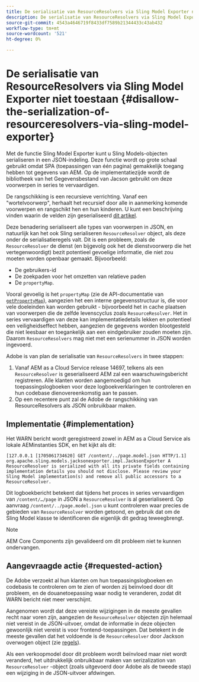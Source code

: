 ```yaml
---
title: De serialisatie van ResourceResolvers via Sling Model Exporter niet toestaan
description: De serialisatie van ResourceResolvers via Sling Model Exporter niet toestaan
source-git-commit: 4543a4646719f8433df7589b21344433c43ab432
workflow-type: tm+mt
source-wordcount: '521'
ht-degree: 0%

---
```



# De serialisatie van ResourceResolvers via Sling Model Exporter niet toestaan {#disallow-the-serialization-of-resourceresolvers-via-sling-model-exporter}

Met de functie Sling Model Exporter kunt u Sling Models-objecten serialiseren in een JSON-indeling. Deze functie wordt op grote schaal gebruikt omdat SPA (toepassingen van één pagina) gemakkelijk toegang hebben tot gegevens van AEM. Op de implementatiezijde wordt de bibliotheek van het Gegevensbestand van Jacson gebruikt om deze voorwerpen in series te vervaardigen.

De rangschikking is een recursieve verrichting. Vanaf een &quot;wortelvoorwerp&quot;, herhaalt het recursief door alle in aanmerking komende voorwerpen en rangschikt hen en hun kinderen. U kunt een beschrijving vinden waarin de velden zijn geserialiseerd [dit artikel](https://www.baeldung.com/jackson-field-serializable-deserializable-or-not).

Deze benadering serialiseert alle types van voorwerpen in JSON, en natuurlijk kan het ook Sling serialiseren `ResourceResolver` object, als deze onder de serialisatieregels valt. Dit is een probleem, zoals de `ResourceResolver` de dienst (en bijgevolg ook het de dienstvoorwerp die het vertegenwoordigt) bezit potentieel gevoelige informatie, die niet zou moeten worden openbaar gemaakt. Bijvoorbeeld:

* De gebruikers-id
* De zoekpaden voor het omzetten van relatieve paden
* De `propertyMap`.

Vooral gevoelig is het `propertyMap` (zie de API-documentatie van [`getPropertyMap`](https://sling.apache.org/apidocs/sling12/org/apache/sling/api/resource/ResourceResolver.html#getPropertyMap--)), aangezien het een interne gegevensstructuur is, die voor vele doeleinden kan worden gebruikt - bijvoorbeeld het in cache plaatsen van voorwerpen die de zelfde levenscyclus zoals `ResourceResolver`. Het in series vervaardigen van deze kan implementatiedetails lekken en potentieel een veiligheidseffect hebben, aangezien de gegevens worden blootgesteld die niet leesbaar en toegankelijk aan een eindgebruiker zouden moeten zijn. Daarom `ResourceResolvers` mag niet met een serienummer in JSON worden ingevoerd.

Adobe is van plan de serialisatie van `ResourceResolvers` in twee stappen:

1. Vanaf AEM as a Cloud Service release 14697, telkens als een `ResourceResolver` is geserialiseerd AEM zal een waarschuwingsbericht registreren. Alle klanten worden aangemoedigd om hun toepassingslogboeken voor deze logboekverklaringen te controleren en hun codebase dienovereenkomstig aan te passen.
1. Op een recentere punt zal de Adobe de rangschikking van ResourceResolvers als JSON onbruikbaar maken.

## Implementatie {#implementation}

Het WARN bericht wordt geregistreerd zowel in AEM as a Cloud Service als lokale AEMinstanties SDK, en het kijkt als dit:

```
[127.0.0.1 [1705061734620] GET /content/../page.model.json HTTP/1.1] org.apache.sling.models.jacksonexporter.impl.JacksonExporter A ResourceResolver is serialized with all its private fields containing implementation details you should not disclose. Please review your Sling Model implementation(s) and remove all public accessors to a ResourceResolver.
```

Dit logboekbericht betekent dat tijdens het proces in series vervaardigen van `/content/…/page` in JSON a `ResourceResolver` is al geserialiseerd. Op aanvraag `/content/../page.model.json` u kunt controleren waar precies de gebieden van `ResourceResolver` worden getoond, en gebruik dat om de Sling Model klasse te identificeren die eigenlijk dit gedrag teweegbrengt.


>[!NOTE]
>
>AEM Core Components zijn gevalideerd om dit probleem niet te kunnen ondervangen.

## Aangevraagde actie {#requested-action}

De Adobe verzoekt al hun klanten om hun toepassingslogboeken en codebasis te controleren om te zien of worden zij beïnvloed door dit probleem, en de douanetoepassing waar nodig te veranderen, zodat dit WARN bericht niet meer verschijnt.

Aangenomen wordt dat deze vereiste wijzigingen in de meeste gevallen recht naar voren zijn, aangezien de `ResourceResolver` objecten zijn helemaal niet vereist in de JSON-uitvoer, omdat de informatie in deze objecten gewoonlijk niet vereist is voor frontend-toepassingen. Dat betekent in de meeste gevallen dat het voldoende is de `ResourceResolver` door Jackson overwogen object (zie [regels](https://www.baeldung.com/jackson-field-serializable-deserializable-or-not)).

Als een verkoopmodel door dit probleem wordt beïnvloed maar niet wordt veranderd, het uitdrukkelijk onbruikbaar maken van serizalization van `ResourceResolver` -object (zoals uitgevoerd door Adobe als de tweede stap) een wijziging in de JSON-uitvoer afdwingen.



